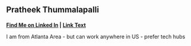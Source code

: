 ## Pratheek Thummalapalli
#### [Find Me on Linked In](https://https://www.linkedin.com/in/pratheekthummalapalli/) | [Link Text](mailto:pratheet@vt.edu) 

<p style="line-height: 50%;">I am from Atlanta Area - but can work anywhere in US - prefer tech hubs</p>



